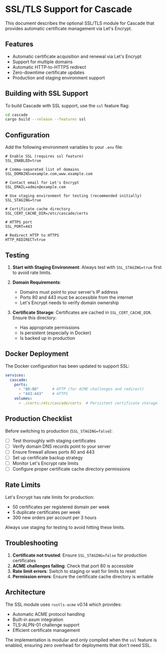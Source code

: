 # SSL/TLS Support for Cascade

This document describes the optional SSL/TLS module for Cascade that provides automatic certificate management via Let's Encrypt.

## Features

- Automatic certificate acquisition and renewal via Let's Encrypt
- Support for multiple domains
- Automatic HTTP-to-HTTPS redirect
- Zero-downtime certificate updates
- Production and staging environment support

## Building with SSL Support

To build Cascade with SSL support, use the `ssl` feature flag:

```bash
cd cascade
cargo build --release --features ssl
```

## Configuration

Add the following environment variables to your `.env` file:

```env
# Enable SSL (requires ssl feature)
SSL_ENABLED=true

# Comma-separated list of domains
SSL_DOMAINS=example.com,www.example.com

# Contact email for Let's Encrypt
SSL_EMAIL=admin@example.com

# Use staging environment for testing (recommended initially)
SSL_STAGING=true

# Certificate cache directory
SSL_CERT_CACHE_DIR=/etc/cascade/certs

# HTTPS port
SSL_PORT=443

# Redirect HTTP to HTTPS
HTTP_REDIRECT=true
```

## Testing

1. **Start with Staging Environment**: Always test with `SSL_STAGING=true` first to avoid rate limits.

2. **Domain Requirements**:
   - Domains must point to your server's IP address
   - Ports 80 and 443 must be accessible from the internet
   - Let's Encrypt needs to verify domain ownership

3. **Certificate Storage**: Certificates are cached in `SSL_CERT_CACHE_DIR`. Ensure this directory:
   - Has appropriate permissions
   - Is persistent (especially in Docker)
   - Is backed up in production

## Docker Deployment

The Docker configuration has been updated to support SSL:

```yaml
services:
  cascade:
    ports:
      - "80:80"      # HTTP (for ACME challenges and redirect)
      - "443:443"    # HTTPS
    volumes:
      - ./certs:/etc/cascade/certs  # Persistent certificate storage
```

## Production Checklist

Before switching to production (`SSL_STAGING=false`):

- [ ] Test thoroughly with staging certificates
- [ ] Verify domain DNS records point to your server
- [ ] Ensure firewall allows ports 80 and 443
- [ ] Set up certificate backup strategy
- [ ] Monitor Let's Encrypt rate limits
- [ ] Configure proper certificate cache directory permissions

## Rate Limits

Let's Encrypt has rate limits for production:
- 50 certificates per registered domain per week
- 5 duplicate certificates per week
- 300 new orders per account per 3 hours

Always use staging for testing to avoid hitting these limits.

## Troubleshooting

1. **Certificate not trusted**: Ensure `SSL_STAGING=false` for production certificates
2. **ACME challenges failing**: Check that port 80 is accessible
3. **Rate limit errors**: Switch to staging or wait for limits to reset
4. **Permission errors**: Ensure the certificate cache directory is writable

## Architecture

The SSL module uses `rustls-acme` v0.14 which provides:
- Automatic ACME protocol handling
- Built-in axum integration
- TLS-ALPN-01 challenge support
- Efficient certificate management

The implementation is modular and only compiled when the `ssl` feature is enabled, ensuring zero overhead for deployments that don't need SSL.